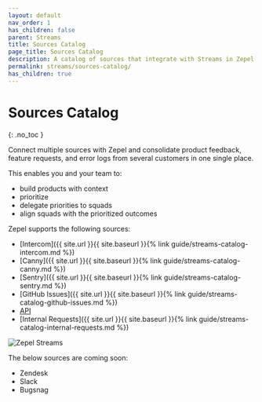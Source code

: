 ```yaml
---
layout: default
nav_order: 1
has_children: false
parent: Streams
title: Sources Catalog
page_title: Sources Catalog
description: A catalog of sources that integrate with Streams in Zepel
permalink: streams/sources-catalog/
has_children: true
---
```


# Sources Catalog
{: .no_toc }

Connect multiple sources with Zepel and consolidate product feedback, feature requests, and error logs from several customers in one single place.

This enables you and your team to:
- build products with context
- prioritize
- delegate priorities to squads
- align squads with the prioritized outcomes

Zepel supports the following sources:

- [Intercom]({{ site.url }}{{ site.baseurl }}{% link guide/streams-catalog-intercom.md %})
- [Canny]({{ site.url }}{{ site.baseurl }}{% link guide/streams-catalog-canny.md %})
- [Sentry]({{ site.url }}{{ site.baseurl }}{% link guide/streams-catalog-sentry.md %})
- [GitHub Issues]({{ site.url }}{{ site.baseurl }}{% link guide/streams-catalog-github-issues.md %})
- [API](https://zepel.io/developers/api/v2/#streams)
- [Internal Requests]({{ site.url }}{{ site.baseurl }}{% link guide/streams-catalog-internal-requests.md %})

![Zepel Streams](/guide/assets/uploads/zepel-streams.png)

The below sources are coming soon:

- Zendesk
- Slack
- Bugsnag